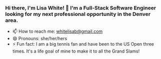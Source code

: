 ### Hi there, I'm Lisa White! 👋 I'm a Full-Stack Software Engineer looking for my next professional opportunity in the Denver area.

- 📫 How to reach me: whitelisab@gmail.com
- 😄 Pronouns: she/her/hers
- ⚡ Fun fact: I am a big tennis fan and have been to the US Open three times. It's a life goal of mine to make it to all the Grand Slams! 

<!--
**whitelisab/whitelisab** is a ✨ _special_ ✨ repository because its `README.md` (this file) appears on your GitHub profile.

Here are some ideas to get you started:

- 🔭 I’m currently working on ...
- 🌱 I’m currently learning ...
- 👯 I’m looking to collaborate on ...
- 🤔 I’m looking for help with ...
- 💬 Ask me about ...
- 📫 How to reach me: ...
- 😄 Pronouns: ...
- ⚡ Fun fact: ...
-->
